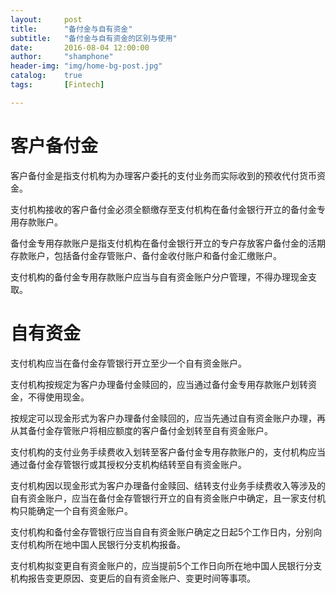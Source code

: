 ```yaml
---
layout:     post
title:      "备付金与自有资金"
subtitle:   "备付金与自有资金的区别与使用"
date:       2016-08-04 12:00:00
author:     "shamphone"
header-img: "img/home-bg-post.jpg"
catalog:	true
tags:		[Fintech]

---
```


# 客户备付金

客户备付金是指支付机构为办理客户委托的支付业务而实际收到的预收代付货币资金。

支付机构接收的客户备付金必须全额缴存至支付机构在备付金银行开立的备付金专用存款账户。

备付金专用存款账户是指支付机构在备付金银行开立的专户存放客户备付金的活期存款账户，包括备付金存管账户、备付金收付账户和备付金汇缴账户。

支付机构的备付金专用存款账户应当与自有资金账户分户管理，不得办理现金支取。

# 自有资金

支付机构应当在备付金存管银行开立至少一个自有资金账户。

支付机构按规定为客户办理备付金赎回的，应当通过备付金专用存款账户划转资金，不得使用现金。

按规定可以现金形式为客户办理备付金赎回的，应当先通过自有资金账户办理，再从其备付金存管账户将相应额度的客户备付金划转至自有资金账户。

支付机构的支付业务手续费收入划转至客户备付金专用存款账户的，支付机构应当通过备付金存管银行或其授权分支机构结转至自有资金账户。

支付机构因以现金形式为客户办理备付金赎回、结转支付业务手续费收入等涉及的自有资金账户，应当在备付金存管银行开立的自有资金账户中确定，且一家支付机构只能确定一个自有资金账户。

支付机构和备付金存管银行应当自自有资金账户确定之日起5个工作日内，分别向支付机构所在地中国人民银行分支机构报备。

支付机构拟变更自有资金账户的，应当提前5个工作日向所在地中国人民银行分支机构报告变更原因、变更后的自有资金账户、变更时间等事项。